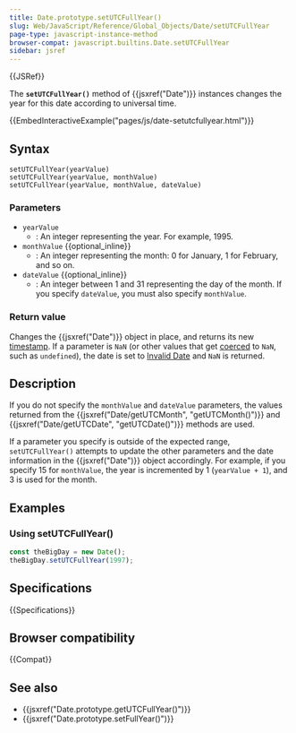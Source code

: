```yaml
---
title: Date.prototype.setUTCFullYear()
slug: Web/JavaScript/Reference/Global_Objects/Date/setUTCFullYear
page-type: javascript-instance-method
browser-compat: javascript.builtins.Date.setUTCFullYear
sidebar: jsref
---
```


{{JSRef}}

The **`setUTCFullYear()`** method of {{jsxref("Date")}} instances changes the year for this date according to universal time.

{{EmbedInteractiveExample("pages/js/date-setutcfullyear.html")}}

## Syntax

```js-nolint
setUTCFullYear(yearValue)
setUTCFullYear(yearValue, monthValue)
setUTCFullYear(yearValue, monthValue, dateValue)
```

### Parameters

- `yearValue`
  - : An integer representing the year. For example, 1995.
- `monthValue` {{optional_inline}}
  - : An integer representing the month: 0 for January, 1 for February, and so on.
- `dateValue` {{optional_inline}}
  - : An integer between 1 and 31 representing the day of the month. If you specify `dateValue`, you must also specify `monthValue`.

### Return value

Changes the {{jsxref("Date")}} object in place, and returns its new [timestamp](/en-US/docs/Web/JavaScript/Reference/Global_Objects/Date#the_epoch_timestamps_and_invalid_date). If a parameter is `NaN` (or other values that get [coerced](/en-US/docs/Web/JavaScript/Reference/Global_Objects/Number#number_coercion) to `NaN`, such as `undefined`), the date is set to [Invalid Date](/en-US/docs/Web/JavaScript/Reference/Global_Objects/Date#the_epoch_timestamps_and_invalid_date) and `NaN` is returned.

## Description

If you do not specify the `monthValue` and
`dateValue` parameters, the values returned from the
{{jsxref("Date/getUTCMonth", "getUTCMonth()")}} and
{{jsxref("Date/getUTCDate", "getUTCDate()")}} methods are used.

If a parameter you specify is outside of the expected range,
`setUTCFullYear()` attempts to update the other parameters and the date
information in the {{jsxref("Date")}} object accordingly. For example, if you specify 15
for `monthValue`, the year is incremented by 1
(`yearValue + 1`), and 3 is used for the month.

## Examples

### Using setUTCFullYear()

```js
const theBigDay = new Date();
theBigDay.setUTCFullYear(1997);
```

## Specifications

{{Specifications}}

## Browser compatibility

{{Compat}}

## See also

- {{jsxref("Date.prototype.getUTCFullYear()")}}
- {{jsxref("Date.prototype.setFullYear()")}}
